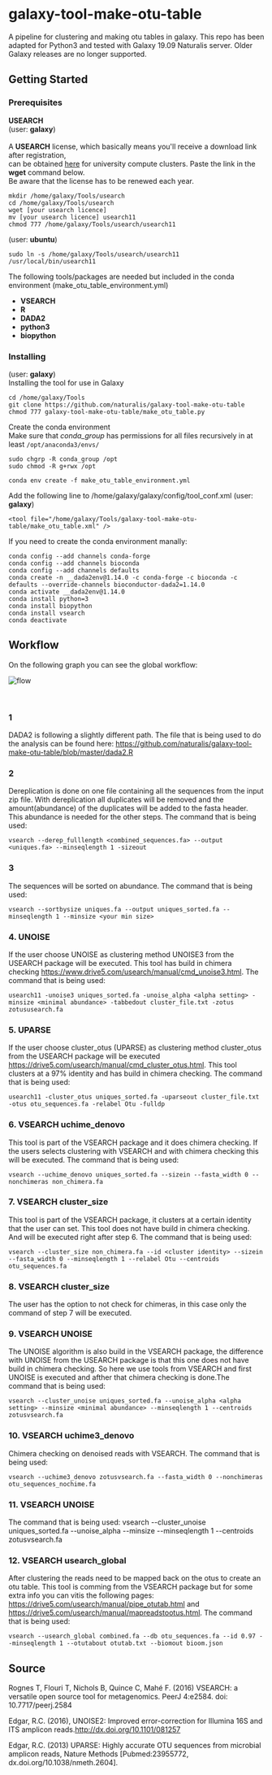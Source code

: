 # galaxy-tool-make-otu-table
A pipeline for clustering and making otu tables in galaxy. This repo has been adapted for Python3 and tested with Galaxy 19.09 Naturalis server. Older Galaxy releases are no longer supported.
## Getting Started
### Prerequisites

**USEARCH**<br />
(user: **galaxy**)\
\
A **USEARCH** license, which basically means you'll receive a download link after registration,\
can be obtained [here](https://www.drive5.com/usearch/download_academic_site.html) for university compute clusters. Paste the link in the **wget** command below.\
Be aware that the license has to be renewed each year.
```
mkdir /home/galaxy/Tools/usearch 
cd /home/galaxy/Tools/usearch
wget [your usearch licence]
mv [your usearch licence] usearch11
chmod 777 /home/galaxy/Tools/usearch/usearch11
```
(user: **ubuntu**)  
```
sudo ln -s /home/galaxy/Tools/usearch/usearch11 /usr/local/bin/usearch11
```
The following tools/packages are needed but included in the conda environment (make_otu_table_environment.yml)
* **VSEARCH**
* **R**
* **DADA2**
* **python3**
* **biopython**

### Installing  
(user: **galaxy**)  
Installing the tool for use in Galaxy
```
cd /home/galaxy/Tools
git clone https://github.com/naturalis/galaxy-tool-make-otu-table
chmod 777 galaxy-tool-make-otu-table/make_otu_table.py
```
Create the conda environment\
Make sure that _conda_group_ has permissions for all files recursively in at least `/opt/anaconda3/envs/`
```
sudo chgrp -R conda_group /opt
sudo chmod -R g+rwx /opt 
```

```
conda env create -f make_otu_table_environment.yml
```
Add the following line to /home/galaxy/galaxy/config/tool_conf.xml
(user: **galaxy**)
```
<tool file="/home/galaxy/Tools/galaxy-tool-make-otu-table/make_otu_table.xml" />
```
If you need to create the conda environment manally:
```
conda config --add channels conda-forge
conda config --add channels bioconda
conda config --add channels defaults
conda create -n __dada2env@1.14.0 -c conda-forge -c bioconda -c defaults --override-channels bioconductor-dada2=1.14.0
conda activate __dada2env@1.14.0
conda install python=3
conda install biopython
conda install vsearch
conda deactivate
```
## Workflow
On the following graph you can see the global workflow:
<br />

![flow](https://github.com/naturalis/galaxy-tool-make-otu-table/blob/master/img/make_otu_table.png)

<br />

### **1**
DADA2 is following a slightly different path. The file that is being used to do the analysis can be found here: https://github.com/naturalis/galaxy-tool-make-otu-table/blob/master/dada2.R
<br />
### **2**
Dereplication is done on one file containing all the sequences from the input zip file. With dereplication all duplicates will be removed and the amount(abundance) of the duplicates will be added to the fasta header. This abundance is needed for the other steps.
The command that is being used:
```
vsearch --derep_fulllength <combined_sequences.fa> --output <uniques.fa> --minseqlength 1 -sizeout
```
### **3**
The sequences will be sorted on abundance.
The command that is being used:
```
vsearch --sortbysize uniques.fa --output uniques_sorted.fa --minseqlength 1 --minsize <your min size>
```
### **4. UNOISE**
If the user choose UNOISE as clustering method UNOISE3 from the USEARCH package will be executed. This tool has build in chimera checking https://www.drive5.com/usearch/manual/cmd_unoise3.html.
The command that is being used:
```
usearch11 -unoise3 uniques_sorted.fa -unoise_alpha <alpha setting> -minsize <minimal abundance> -tabbedout cluster_file.txt -zotus zotususearch.fa
```
### **5. UPARSE**
If the user choose cluster_otus (UPARSE) as clustering method cluster_otus from the USEARCH package will be executed https://drive5.com/usearch/manual/cmd_cluster_otus.html. This tool clusters at a 97% identity and has build in chimera checking. 
The command that is being used:
```
usearch11 -cluster_otus uniques_sorted.fa -uparseout cluster_file.txt -otus otu_sequences.fa -relabel Otu -fulldp
```
### **6. VSEARCH uchime_denovo**
This tool is part of the VSEARCH package and it does chimera checking. If the users selects clustering with VSEARCH and with chimera checking this will be executed.
The command that is being used:
```
vsearch --uchime_denovo uniques_sorted.fa --sizein --fasta_width 0 --nonchimeras non_chimera.fa
```
### **7. VSEARCH cluster_size**
This tool is part of the VSEARCH package, it clusters at a certain identity that the user can set. This tool does not have build in chimera checking. And will be executed right after step 6.
The command that is being used:
```
vsearch --cluster_size non_chimera.fa --id <cluster identity> --sizein --fasta_width 0 --minseqlength 1 --relabel Otu --centroids otu_sequences.fa
```
### **8. VSEARCH cluster_size**
The user has the option to not check for chimeras, in this case only the command of step 7 will be executed.

### **9. VSEARCH UNOISE**
The UNOISE algorithm is also build in the VSEARCH package, the difference with UNOISE from the USEARCH package is that this one does not have build in chimera checking. So here we use tools from VSEARCH and first UNOISE is executed and afther that chimera checking is done.The command that is being used:
```
vsearch --cluster_unoise uniques_sorted.fa --unoise_alpha <alpha setting> --minsize <minimal abundance> --minseqlength 1 --centroids zotusvsearch.fa
```
### **10. VSEARCH uchime3_denovo**
Chimera checking on denoised reads with VSEARCH. The command that is being used:
```
vsearch --uchime3_denovo zotusvsearch.fa --fasta_width 0 --nonchimeras otu_sequences_nochime.fa
```
### **11. VSEARCH UNOISE**
The command that is being used:
vsearch --cluster_unoise uniques_sorted.fa --unoise_alpha <alpha setting> --minsize <minimal abundance> --minseqlength 1 --centroids zotusvsearch.fa
  
### **12. VSEARCH usearch_global**
After clustering the reads need to be mapped back on the otus to create an otu table. This tool is comming from the VSEARCH package but for some extra info you can vitis the following pages: https://drive5.com/usearch/manual/pipe_otutab.html and https://drive5.com/usearch/manual/mapreadstootus.html. The command that is being used:   
```
vsearch --usearch_global combined.fa --db otu_sequences.fa --id 0.97 --minseqlength 1 --otutabout otutab.txt --biomout bioom.json
```


## Source
Rognes T, Flouri T, Nichols B, Quince C, Mahé F. (2016) VSEARCH: a versatile open source tool for metagenomics. PeerJ 4:e2584. doi: 10.7717/peerj.2584

Edgar, R.C. (2016), UNOISE2: Improved error-correction for Illumina 16S and ITS amplicon reads.http://dx.doi.org/10.1101/081257

Edgar, R.C. (2013) UPARSE: Highly accurate OTU sequences from microbial amplicon reads, Nature Methods [Pubmed:23955772,  dx.doi.org/10.1038/nmeth.2604].
